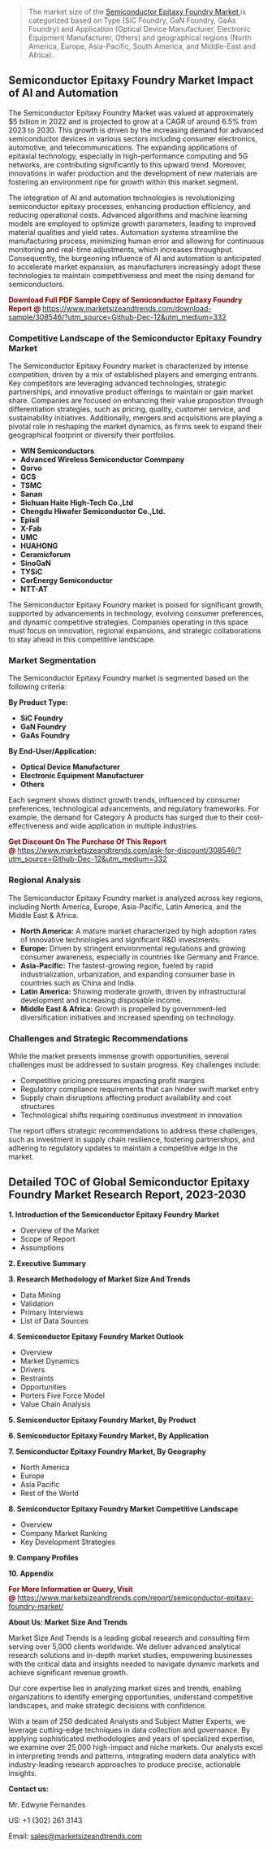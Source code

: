 <blockquote><p>The market size of the <a href="https://www.marketsizeandtrends.com/download-sample/308546/?utm_source=Github-Dec-12&amp;utm_medium=332" target="_blank">Semiconductor Epitaxy Foundry Market </a>is categorized based on Type (SiC Foundry, GaN Foundry, GaAs Foundry) and Application (Optical Device Manufacturer, Electronic Equipment Manufacturer, Others) and geographical regions (North America, Europe, Asia-Pacific, South America, and Middle-East and Africa).</p></blockquote><p><h2>Semiconductor Epitaxy Foundry Market Impact of AI and Automation</h2><p>The Semiconductor Epitaxy Foundry Market was valued at approximately $5 billion in 2022 and is projected to grow at a CAGR of around 6.5% from 2023 to 2030. This growth is driven by the increasing demand for advanced semiconductor devices in various sectors including consumer electronics, automotive, and telecommunications. The expanding applications of epitaxial technology, especially in high-performance computing and 5G networks, are contributing significantly to this upward trend. Moreover, innovations in wafer production and the development of new materials are fostering an environment ripe for growth within this market segment.</p><p>The integration of AI and automation technologies is revolutionizing semiconductor epitaxy processes, enhancing production efficiency, and reducing operational costs. Advanced algorithms and machine learning models are employed to optimize growth parameters, leading to improved material qualities and yield rates. Automation systems streamline the manufacturing process, minimizing human error and allowing for continuous monitoring and real-time adjustments, which increases throughput. Consequently, the burgeoning influence of AI and automation is anticipated to accelerate market expansion, as manufacturers increasingly adopt these technologies to maintain competitiveness and meet the rising demand for semiconductors.</p></p><p><strong><span style="color: #800000;">Download Full PDF Sample Copy of Semiconductor Epitaxy Foundry Report @</span>&nbsp;</strong><a href="https://www.marketsizeandtrends.com/download-sample/308546/?utm_source=Github-Dec-12&amp;utm_medium=332">https://www.marketsizeandtrends.com/download-sample/308546/?utm_source=Github-Dec-12&amp;utm_medium=332</a></p><h3>Competitive Landscape of the Semiconductor Epitaxy Foundry Market</h3><p>The Semiconductor Epitaxy Foundry market is characterized by intense competition, driven by a mix of established players and emerging entrants. Key competitors are leveraging advanced technologies, strategic partnerships, and innovative product offerings to maintain or gain market share. Companies are focused on enhancing their value proposition through differentiation strategies, such as pricing, quality, customer service, and sustainability initiatives. Additionally, mergers and acquisitions are playing a pivotal role in reshaping the market dynamics, as firms seek to expand their geographical footprint or diversify their portfolios.</p><p><strong><p><ul><li>WIN Semiconductors </li><li> Advanced Wireless Semiconductor Commpany </li><li> Qorvo </li><li> GCS </li><li> TSMC </li><li> Sanan </li><li> Sichuan Haite High-Tech Co.,Ltd </li><li> Chengdu Hiwafer Semiconductor Co.,Ltd. </li><li> Episil </li><li> X-Fab </li><li> UMC </li><li> HUAHONG </li><li> Ceramicforum </li><li> SinoGaN </li><li> TYSiC </li><li> CorEnergy Semiconductor </li><li> NTT-AT</p></li></ul></p></strong></p><p>The Semiconductor Epitaxy Foundry market is poised for significant growth, supported by advancements in technology, evolving consumer preferences, and dynamic competitive strategies. Companies operating in this space must focus on innovation, regional expansions, and strategic collaborations to stay ahead in this competitive landscape.</p><h3>Market Segmentation</h3><p>The Semiconductor Epitaxy Foundry market is segmented based on the following criteria:</p><p><strong>By Product Type:</strong></p><p><strong><p><ul><li>SiC Foundry </li><li> GaN Foundry </li><li> GaAs Foundry</p></li></ul></p></strong></p><p><strong>By End-User/Application:</strong></p><p><strong><p><ul><li>Optical Device Manufacturer </li><li> Electronic Equipment Manufacturer </li><li> Others</p></li></ul></p></strong></p><p>Each segment shows distinct growth trends, influenced by consumer preferences, technological advancements, and regulatory frameworks. For example, the demand for Category A products has surged due to their cost-effectiveness and wide application in multiple industries.</p><p><strong><span style="color: #800000;">Get Discount On The Purchase Of This Report @&nbsp;</span></strong><a href="https://www.marketsizeandtrends.com/ask-for-discount/308546/?utm_source=Github-Dec-12&amp;utm_medium=332">https://www.marketsizeandtrends.com/ask-for-discount/308546/?utm_source=Github-Dec-12&amp;utm_medium=332</a></p><h3>Regional Analysis</h3><p>The Semiconductor Epitaxy Foundry market is analyzed across key regions, including North America, Europe, Asia-Pacific, Latin America, and the Middle East &amp; Africa.</p><ul><li><strong>North America:</strong> A mature market characterized by high adoption rates of innovative technologies and significant R&amp;D investments.</li><li><strong>Europe:</strong> Driven by stringent environmental regulations and growing consumer awareness, especially in countries like Germany and France.</li><li><strong>Asia-Pacific:</strong> The fastest-growing region, fueled by rapid industrialization, urbanization, and expanding consumer base in countries such as China and India.</li><li><strong>Latin America:</strong> Showing moderate growth, driven by infrastructural development and increasing disposable income.</li><li><strong>Middle East &amp; Africa:</strong> Growth is propelled by government-led diversification initiatives and increased spending on technology.</li></ul><h3>Challenges and Strategic Recommendations</h3><p>While the market presents immense growth opportunities, several challenges must be addressed to sustain progress. Key challenges include:</p><ul><li>Competitive pricing pressures impacting profit margins</li><li>Regulatory compliance requirements that can hinder swift market entry</li><li>Supply chain disruptions affecting product availability and cost structures</li><li>Technological shifts requiring continuous investment in innovation</li></ul><p>The report offers strategic recommendations to address these challenges, such as investment in supply chain resilience, fostering partnerships, and adhering to regulatory updates to maintain a competitive edge in the market.</p><h2>Detailed TOC of Global Semiconductor Epitaxy Foundry Market Research Report, 2023-2030</h2><p><strong>1. Introduction of the Semiconductor Epitaxy Foundry Market</strong></p><ul><li>Overview of the Market</li><li>Scope of Report</li><li>Assumptions&nbsp;</li></ul><p><strong>2. Executive Summary</strong></p><p><strong>3. Research Methodology of <strong>Market Size And Trends</strong></strong></p><ul><li>Data Mining</li><li>Validation</li><li>Primary Interviews</li><li>List of Data Sources&nbsp;</li></ul><p><strong>4. Semiconductor Epitaxy Foundry Market Outlook</strong></p><ul><li>Overview</li><li>Market Dynamics</li><li>Drivers</li><li>Restraints</li><li>Opportunities</li><li>Porters Five Force Model</li><li>Value Chain Analysis&nbsp;</li></ul><p><strong>5. Semiconductor Epitaxy Foundry Market, By Product</strong></p><p><strong>6. Semiconductor Epitaxy Foundry Market, By Application</strong></p><p><strong>7. Semiconductor Epitaxy Foundry Market, By Geography</strong></p><ul><li>North America</li><li>Europe</li><li>Asia Pacific</li><li>Rest of the World&nbsp;</li></ul><p><strong>8. Semiconductor Epitaxy Foundry Market Competitive Landscape</strong></p><ul><li>Overview</li><li>Company Market Ranking</li><li>Key Development Strategies&nbsp;</li></ul><p><strong>9. Company Profiles</strong></p><p><strong>10. Appendix</strong></p><p><strong><span style="color: #800000;">For More Information or Query, Visit @&nbsp;</span></strong><a href="https://www.marketsizeandtrends.com/report/semiconductor-epitaxy-foundry-market/">https://www.marketsizeandtrends.com/report/semiconductor-epitaxy-foundry-market/</a></p><p></p><p><strong>About Us:&nbsp;Market Size And Trends</strong></p><p>Market Size And Trends&nbsp;is a leading global research and consulting firm serving over 5,000 clients worldwide. We deliver advanced analytical research solutions and in-depth market studies, empowering businesses with the critical data and insights needed to navigate dynamic markets and achieve significant revenue growth.</p><p>Our core expertise lies in analyzing market sizes and trends, enabling organizations to identify emerging opportunities, understand competitive landscapes, and make strategic decisions with confidence.</p><p>With a team of 250 dedicated Analysts and Subject Matter Experts, we leverage cutting-edge techniques in data collection and governance. By applying sophisticated methodologies and years of specialized expertise, we examine over 25,000 high-impact and niche markets. Our analysts excel in interpreting trends and patterns, integrating modern data analytics with industry-leading research approaches to produce precise, actionable insights.</p><p><strong>Contact us:</strong></p><p>Mr. Edwyne Fernandes</p><p>US: +1 (302) 261 3143</p><p>Email: <a href="mailto:sales@marketsizeandtrends.com">sales@marketsizeandtrends.com</a>&nbsp;</p>
